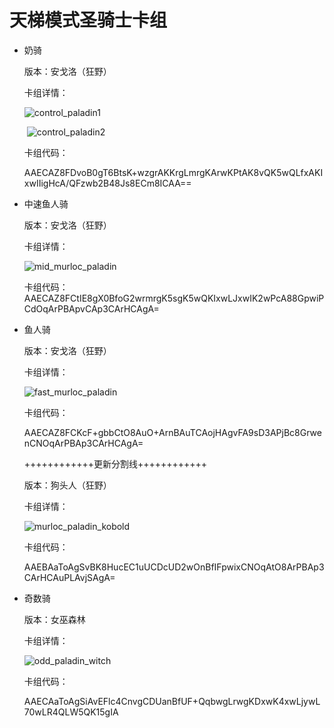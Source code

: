 # 天梯模式圣骑士卡组

- 奶骑

  版本：安戈洛（狂野）

  卡组详情：

  ![control_paladin1](screenshot/control_paladin1.png)

  ​			![control_paladin2](screenshot/control_paladin2.png)	

  卡组代码：

  AAECAZ8FDvoB0gT6BtsK+wzgrAKKrgLmrgKArwKPtAK8vQK5wQLfxAKIxwIIigHcA/QFzwb2B48Js8ECm8ICAA==


- 中速鱼人骑

  版本：安戈洛（狂野）

  卡组详情：

  ![mid_murloc_paladin](screenshot/mid_murloc_paladin.png)

  卡组代码：
  AAECAZ8FCtIE8gX0BfoG2wrmrgK5sgK5wQKIxwLJxwIK2wPcA88GpwiPCdOqArPBApvCAp3CArHCAgA=


- 鱼人骑

  版本：安戈洛（狂野）

  卡组详情：

  ![fast_murloc_paladin](screenshot/fast_murloc_paladin.png)

  卡组代码：

  AAECAZ8FCKcF+gbbCtO8AuO+ArnBAuTCAojHAgvFA9sD3APjBc8GrwenCNOqArPBAp3CArHCAgA=

  ++++++++++++更新分割线++++++++++++

  版本：狗头人（狂野）

  卡组详情：

  ![murloc_paladin_kobold](screenshot/murloc_paladin_kobold.png)

  卡组代码：

  AAEBAaToAgSvBK8HucEC1uUCDcUD2wOnBfIFpwixCNOqAtO8ArPBAp3CArHCAuPLAvjSAgA=

- 奇数骑

  版本：女巫森林

  卡组详情：

  ![odd_paladin_witch](screenshot/odd_paladin_witch.png)

  卡组代码：

  AAECAaToAgSiAvEFlc4CnvgCDUanBfUF+QqbwgLrwgKDxwK4xwLjywL70wLR4QLW5QK15gIA

​	